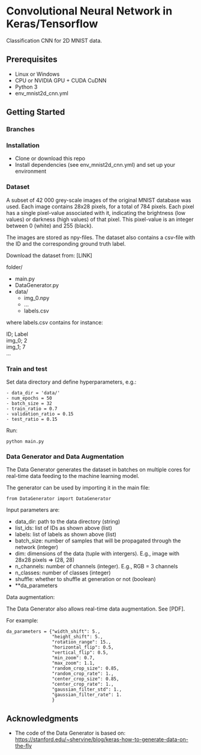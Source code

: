 # Convolutional Neural Network in Keras/Tensorflow
 Classification CNN for 2D MNIST data.

## Prerequisites
- Linux or Windows 
- CPU or NVIDIA GPU + CUDA CuDNN
- Python 3
- env_mnist2d_cnn.yml

## Getting Started
### Branches

### Installation
- Clone or download this repo
- Install dependencies (see env_mnist2d_cnn.yml) and set up your environment

### Dataset
A subset of 42 000 grey-scale images of the original MNIST database was used. Each image contains 28x28 pixels, for a total of 784 pixels. Each pixel has a single pixel-value associated with it, indicating the brightness (low values) or darkness (high values) of that pixel. This pixel-value is an integer between 0 (white) and 255 (black). 

The images are stored as npy-files. The dataset also contains a csv-file with the ID and the corresponding ground truth label.

Download the dataset from: [LINK] 

folder/
- main.py
- DataGenerator.py
- data/
	- img_0.npy
	- ...
	- labels.csv

where labels.csv contains for instance:

ID; Label \
img_0; 2 \
img_1; 7 \
...

### Train and test
Set data directory and define hyperparameters, e.g.:

```
- data_dir = 'data/'
- num_epochs = 50
- batch_size = 32
- train_ratio = 0.7
- validation_ratio = 0.15
- test_ratio = 0.15
```

Run:
```
python main.py
```

### Data Generator and Data Augmentation
The Data Generator generates the dataset in batches on multiple cores for real-time data feeding to the machine learning model. 

The generator can be used by importing it in the main file:

```
from DataGenerator import DataGenerator
```

Input parameters are:

- data_dir: path to the data directory (string)
- list_ids: list of IDs as shown above (list)
- labels: list of labels as shown above (list)
- batch_size: number of samples that will be propagated through the network (integer)
- dim: dimensions of the data (tuple with intergers). E.g., image with 28x28 pixels => (28, 28)
- n_channels: number of channels (integer). E.g., RGB = 3 channels
- n_classes: number of classes (integer)
- shuffle: whether to shuffle at generation or not (boolean) 
- **da_parameters

Data augmentation:

The Data Generator also allows real-time data augmentation. See [PDF].

For example:

```
da_parameters = {"width_shift": 5.,
                 "height_shift": 5.,
                 "rotation_range": 15.,
                 "horizontal_flip": 0.5,
                 "vertical_flip": 0.5,
                 "min_zoom": 0.7,
                 "max_zoom": 1.1,
                 "random_crop_size": 0.85,
                 "random_crop_rate": 1.,
                 "center_crop_size": 0.85,
                 "center_crop_rate": 1.,
                 "gaussian_filter_std": 1.,
                 "gaussian_filter_rate": 1.
                 }
```

## Acknowledgments
- The code of the Data Generator is based on: https://stanford.edu/~shervine/blog/keras-how-to-generate-data-on-the-fly
